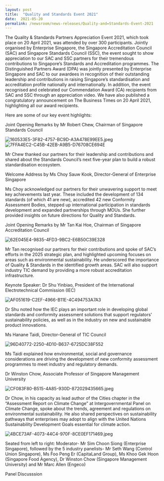 ```yaml
---
layout: post
title:  "Quality and Standards Event 2021"
date:  2021-05-20
permalink: /newsroom/news-releases/Quality-and=Standards-Event-2021
---
```



The Quality & Standards Partners Appreciation Event 2021, which took place on 20 April 2021, was attended by over 300 participants. Jointly organised by Enterprise Singapore, the Singapore Accreditation Council (SAC) and Singapore Standards Council (SSC), the event sought to show appreciation to our SAC and SSC partners for their tremendous contributions to Singapore’s Standards and Accreditation programmes. The Distinguished Partners Award (DPA) was jointly presented by Enterprise Singapore and SAC to our awardees in recognition of their outstanding leadership and contributions in raising Singapore’s standardisation and accreditation profile nationally and internationally. In addition, the event recognised and celebrated our Commendation Award (CA) recipients from SAC and SSC through an appreciation video. We have also published a congratulatory announcement on The Business Times on 20 April 2021, highlighting all our award recipients.
 
Here are some of our key event highlights:

Joint Opening Remarks by Mr Robert Chew, Chairman of Singapore Standards Council


![160533E5-3F82-4757-BC9D-A3A478E99EE5.jpeg](/images/press-release/photos/160533E5-3F82-4757-BC9D-A3A478E99EE5.jpeg)![7FFA4EC2-C45B-42EB-A9B5-D76708CE694E](/images/press-release/photos/7FFA4EC2-C45B-42EB-A9B5-D76708CE694E.jpeg)

Mr Chew thanked our partners for their leadership and contributions and shared about the Standards Council’s next five-year plan to build a robust standardisation ecosystem.



Welcome Address by Ms Choy Sauw Kook, Director-General of Enterprise Singapore

Ms Choy acknowledged our partners for their unwavering support to meet key achievements last year. These included the development of 134 standards (of which 41 are new), accredited 42 new Conformity Assessment Bodies, stepped up international participation in standards development and expanded partnerships through MOUs. She further provided insights on future directions for Quality and Standards.



Joint Opening Remarks by Mr Tan Kai Hoe, Chairman of Singapore Accreditation Council

![62E045E4-9835-4FD3-9BC2-E6B50C39E328](/images/press-release/photos/62E045E4-9835-4FD3-9BC2-E6B50C39E328.jpeg)

Mr Tan recognised our partners for their contributions and spoke of SAC’s efforts in the 2025 strategic plan, and highlighted upcoming focuses on areas such as environmental sustainability. He underscored the importance of Quality & Standards in the identified growth areas. SAC will also support industry TIC demand by providing a more robust accreditation infrastructure.
 


Keynote Speaker: Dr Shu Yinbiao, President of the International Electrotechnical Commission (IEC)

![AF051619-C2EF-4966-B11E-4C494753A7A3](/images/press-release/photos/AF051619-C2EF-4966-B11E-4C494753A7A3.jpeg)

Dr Shu noted how the IEC plays an important role in developing global standards and conformity assessment solutions that support regulators' sustainability policies, as well as in the industry on new and sustainable product innovations.  



Ms Hanane Taidi, Director-General of TIC Council

![96D40772-2250-4D10-B637-6725DC38F552](/images/press-release/photos/96D40772-2250-4D10-B637-6725DC38F552.jpeg)

Ms Taidi explained how environmental, social and governance considerations are driving the development of new conformity assessment programmes to meet industry and regulatory demands.



Dr Winston Chow, Associate Professor of Singapore Management University

![CF083F80-B515-4A85-930D-872029435665.jpeg](/images/press-release/photos/CF083F80-B515-4A85-930D-872029435665.jpeg)

Dr Chow, in his capacity as lead author of the Cities chapter in the “Assessment Report on Climate Change” at Intergovernmental Panel on Climate Change, spoke about the trends, agreement and regulations on environmental sustainability. He also shared perspectives on sustainability pathways that enterprises may adopt to align with the United Nations Sustainability Development Goals essential for climate action.
 






![4BCE73AF-4073-44C4-970F-8CE0EF171469.jpeg](/images/press-release/photos/4BCE73AF-4073-44C4-970F-8CE0EF171469.jpeg)

Seated from left to right: Moderator- Mr Sim Choon Siong (Enterprise Singapore), followed by the 5 industry panelists- Mr Seth Wang (Control Union Singapore), Ms Foo Peng Er (CapitaLand Group), Ms Khoo Gek Hoon (Singapore Food Agency), Dr Winston Chow (Singapore Management University) and Mr Marc Allen (Engeco)


Panel Discusssion
